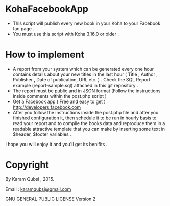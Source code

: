 # KohaFacebookApp
* This script will publish every new book in your Koha to your Facebook fan page . 
* You must use this script with Koha 3.16.0 or older  . 

# How to implement
* A report from your system which can be  generated every one hour contains details about your new titles in the last hour ( Title , Author , Publisher , Date of publication, URL etc. ) . Check the SQL Report example (report-sample.sql) attached in this git repository .
* The report must be public and in JSON format (Follow the instructions inside comments within the post.php script )
* Get a Facebook app ( Free and easy to get ) http://developers.facebook.com
* After you follow the instructions inside the post.php file  and after you finished configuration it, then schedule it to be run in hourly basis to read your report and to compile the books data and reproduce them in a readable attractive template that you can make by inserting some text in $header, $footer variables .

I hope you will enjoy it and you'll get its benifits . 
# Copyright
By Karam Qubsi , 2015.

Email : <karamqubsi@gmail.com> 

GNU GENERAL PUBLIC LICENSE Version 2
